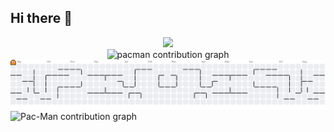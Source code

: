 ## Hi there 👋
<div align="center">
  <img src="https://readme-typing-svg.herokuapp.com/?font=Righteous&size=35&center=true&vCenter=true&width=500&height=70&duration=4000&lines=Desenvolvedora+em+Formação;" />
</div>

<div align="center">

  <picture>
  <source media="(prefers-color-scheme: dark)" srcset="https://raw.githubusercontent.com/VanessaCampoe/VanessaCampoe/output/pacman-contribution-graph-dark.svg">
  <source media="(prefers-color-scheme: light)" srcset="https://raw.githubusercontent.com/VanessaCampoe/VanessaCampoe/output/pacman-contribution-graph.svg">
  <img alt="pacman contribution graph" src="https://raw.githubusercontent.com/VanessaCampoe/VanessaCampoe/output/pacman-contribution-graph.svg">
</picture>
  </div>
   <div align="center">

  <picture>
  <source media="(prefers-color-scheme: dark)" srcset="https://raw.githubusercontent.com/VSRohod/VSRohod/output/pacman-contribution-graph-dark.svg">
  <source media="(prefers-color-scheme: light)" srcset="https://raw.githubusercontent.com/VSRohod/VSRohod/output/pacman-contribution-graph.svg">
  <img alt="pacman contribution graph" src="https://raw.githubusercontent.com/VSRohod/VSRohod/output/pacman-contribution-graph.svg">
</picture>
  </div>

  <picture>
  <source media="(prefers-color-scheme: dark)" srcset="https://raw.githubusercontent.com/VanessaCampoe/VanessaCampoe/output/pacman-contribution-graph-dark.svg">
  <source media="(prefers-color-scheme: light)" srcset="https://raw.githubusercontent.com/VanessaCampoe/VanessaCampoe/output/pacman-contribution-graph.svg">
  <img alt="Pac-Man contribution graph" src="https://raw.githubusercontent.com/VanessaCampoe/VanessaCampoe/output/pacman-contribution-graph.svg">
</picture>




 <!-- <div align="center">

  <picture>
  <source media="(prefers-color-scheme: dark)" srcset="https://raw.githubusercontent.com/VanessaCampoe/VanessaCampoe/output/pacman-contribution-graph-dark.svg">
  <source media="(prefers-color-scheme: light)" srcset="https://raw.githubusercontent.com/VanessaCampoe/VanessaCampoe/output/pacman-contribution-graph.svg">
  <img alt="pacman contribution graph" src="https://raw.githubusercontent.com/VanessaCampoe/VanessaCampoe/output/pacman-contribution-graph.svg">
</picture>
  </div>

<div align="center">

  <picture>
    <source media="(prefers-color-scheme: dark)" srcset="https://raw.githubusercontent.com/VanessaCampoe/VanessaCampoe/output/pacman-contribution-graph-dark.svg">
    <source media="(prefers-color-scheme: light)" srcset="https://raw.githubusercontent.com/VanessaCampoe/VanessaCampoe/output/pacman-contribution-graph.svg">
    <img alt="Pac-Man style contribution graph" src="https://raw.githubusercontent.com/VanessaCampoe/VanessaCampoe/output/pacman-contribution-graph.svg" style="max-width: 100%;">
  </picture>

</div>

  <div align="center">

  <picture>
  <source media="(prefers-color-scheme: dark)" srcset="https://raw.githubusercontent.com/VSRohod/VSRohod/output/pacman-contribution-graph-dark.svg">
  <source media="(prefers-color-scheme: light)" srcset="https://raw.githubusercontent.com/VSRohod/VSRohod/output/pacman-contribution-graph.svg">
  <img alt="pacman contribution graph" src="https://raw.githubusercontent.com/VSRohod/VSRohod/output/pacman-contribution-graph.svg">
</picture>
  </div> --> 

<!--
**VanessaCampoe/VanessaCampoe** is a ✨ _special_ ✨ repository because its `README.md` (this file) appears on your GitHub profile.

Here are some ideas to get you started:

- 🔭 I’m currently working on ...
- 🌱 I’m currently learning ...
- 👯 I’m looking to collaborate on ...
- 🤔 I’m looking for help with ...
- 💬 Ask me about ...
- 📫 How to reach me: ...
- 😄 Pronouns: ...
- ⚡ Fun fact: ...
-->
